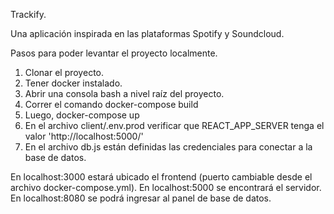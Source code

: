 Trackify.

Una aplicación inspirada en las plataformas Spotify y Soundcloud.

Pasos para poder levantar el proyecto localmente.

1. Clonar el proyecto.
2. Tener docker instalado.
3. Abrir una consola bash a nivel raíz del proyecto.
4. Correr el comando docker-compose build
5. Luego, docker-compose up
6. En el archivo client/.env.prod verificar que REACT_APP_SERVER tenga el valor 'http://localhost:5000/'
7. En el archivo db.js están definidas las credenciales para conectar a la base de datos.

En localhost:3000 estará ubicado el frontend (puerto cambiable desde el archivo docker-compose.yml).
En localhost:5000 se encontrará el servidor.
En localhost:8080 se podrá ingresar al panel de base de datos.


